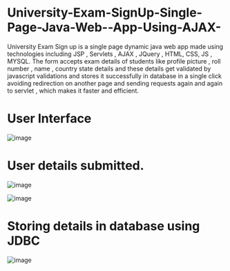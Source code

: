 # University-Exam-SignUp-Single-Page-Java-Web--App-Using-AJAX-
University Exam Sign up is a single page dynamic java web app made using technologies including  JSP ,  Servlets , AJAX , JQuery , HTML, CSS, JS  ,  MYSQL.  The form accepts exam details of students like profile picture  , roll number , name  , country state  details and these details  get validated by javascript validations and stores it successfully in database in a single click  avoiding redirection on another page and sending requests again and again to servlet , which makes it faster and efficient.
# User Interface

![image](https://user-images.githubusercontent.com/73352918/191350188-cb7ff04b-e086-449b-a941-765aacd91865.png)
# User details submitted.
![image](https://user-images.githubusercontent.com/73352918/191353825-08324ead-15de-4ded-b42e-5c1e8531da82.png)

![image](https://user-images.githubusercontent.com/73352918/191353099-4100f6c5-37fd-4015-a29f-cbf195ee9507.png)
# Storing details in database using JDBC

![image](https://user-images.githubusercontent.com/73352918/191354478-f18ce94d-dad6-4708-a71e-9bff2a607e07.png)
